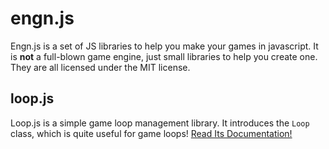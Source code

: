 # engn.js
Engn.js is a set of JS libraries to help you make your games in javascript.
It is **not** a full-blown game engine, just small libraries to help you create one.
They are all licensed under the MIT license.

## loop.js
Loop.js is a simple game loop management library.
It introduces the `Loop` class, which is quite useful for game loops!
[Read Its Documentation!](https://github.com/podiumnet/engn.js/blob/master/loop.js.md)
